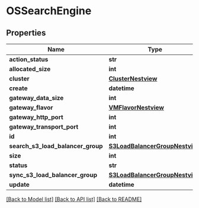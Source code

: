 # OSSearchEngine

## Properties
Name | Type | Description | Notes
------------ | ------------- | ------------- | -------------
**action_status** | **str** |  | [optional] 
**allocated_size** | **int** |  | [optional] 
**cluster** | [**ClusterNestview**](ClusterNestview.md) |  | [optional] 
**create** | **datetime** |  | [optional] 
**gateway_data_size** | **int** |  | [optional] 
**gateway_flavor** | [**VMFlavorNestview**](VMFlavorNestview.md) |  | [optional] 
**gateway_http_port** | **int** |  | [optional] 
**gateway_transport_port** | **int** |  | [optional] 
**id** | **int** |  | [optional] 
**search_s3_load_balancer_group** | [**S3LoadBalancerGroupNestview**](S3LoadBalancerGroupNestview.md) |  | [optional] 
**size** | **int** |  | [optional] 
**status** | **str** |  | [optional] 
**sync_s3_load_balancer_group** | [**S3LoadBalancerGroupNestview**](S3LoadBalancerGroupNestview.md) |  | [optional] 
**update** | **datetime** |  | [optional] 

[[Back to Model list]](../README.md#documentation-for-models) [[Back to API list]](../README.md#documentation-for-api-endpoints) [[Back to README]](../README.md)


